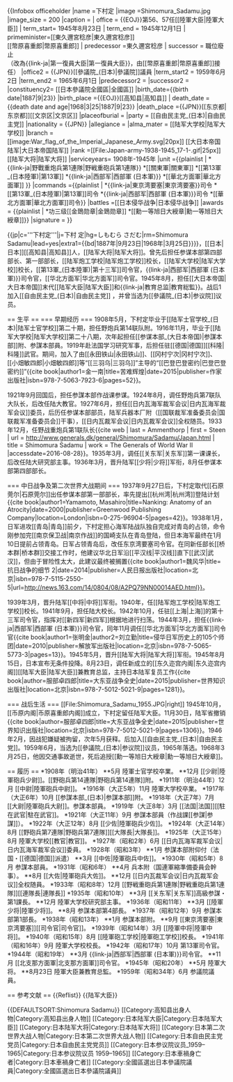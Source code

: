 {{Infobox officeholder
|name =下村定
|image =Shimomura_Sadamu.jpg
|image_size = 200
|caption =
| office    = {{EOJ}}第56、57任[[陸軍大臣|陸軍大臣]]
| term_start= 1945年8月23日 
| term_end = 1945年12月1日
| primeminister=[[東久邇宮稔彦|東久邇宮稔彦]]<br>[[幣原喜重郎|幣原喜重郎]]
| predecessor =東久邇宮稔彦
| successor = 職位廢止<br>（改為{{link-ja|第一復員大臣|第一復員大臣}}，由[[幣原喜重郎|幣原喜重郎]]接任）
|office2     = {{JPN}}[[參議院_(日本)|參議院]]議員
|term_start2  = 1959年6月2日
|term_end2   = 1965年6月1日
|predecessor2 =
|successor2   = 
|constituency2= [[日本參議院全國區|全國區]]
|birth_date={{birth date|1887|9|23}}
|birth_place ={{EOJ}}[[高知县|高知县]]
| death_date = {{death date and age|1968|3|25|1887|9|23}}
|death_place ={{JPN}}[[东京都|东京都]][[文京区|文京区]]
|placeofburial =
|party = [[自由民主党_(日本)|自由民主党]]
|nationality = {{JPN}}
|allegiance =
|alma_mater = [[陆军大学校|陆军大学校]]
|branch = [[image:War_flag_of_the_Imperial_Japanese_Army.svg|20px]] [[大日本帝国陆军|大日本帝国陆军]]
|rank =[[File:Japan-army-1938-1945_17-1-.gif|25px]] [[陆军大将|陆军大将]]
|serviceyears= 1908年-1945年
|unit ={{plainlist |
*{{link-ja|野戰重炮兵第1連隊|野戦重砲兵第1連隊}}
*[[關東軍|關東軍]]
*[[第13軍_(日本陸軍)|第13軍]]
*{{link-ja|西部军|西部軍 (日本軍)}}
*[[華北方面軍|華北方面軍]]
}}
|commands ={{plainlist |
*{{link-ja|東京湾要塞|東京湾要塞}}司令
*[[第13軍_(日本陸軍)|第13軍]]司令
*{{link-ja|西部军|西部軍 (日本軍)}}司令
*[[華北方面軍|華北方面軍]]司令}}
|battles =[[日本侵华战争|日本侵华战争]]
|awards = {{plainlist |
*功三级[[金鵄勋章|金鵄勋章]]
*[[勳一等旭日大綬章|勳一等旭日大綬章]]}}
|signature =
}}

{{jp|c='''下村定'''|j=下村 定|hg=しもむら さだむ|rm=Shimomura Sadamu|lead=yes|extra1={{bd|1887年|9月23日|1968年|3月25日}}}}，[[日本|日本]][[高知县|高知县]]人，[[陆军大将|陆军大将]]。曾先后担任参谋本部第四部部长、第一部部长，[[陆军炮工学校|陆军炮工学校]]校长，[[陆军大学校|陆军大学校]]校长，[[第13軍_(日本陸軍)|第十三军]]司令官，{{link-ja|西部军|西部軍 (日本軍)}}司令官，[[华北方面军|华北方面军]]司令官。1945年8月，担任[[大日本帝国|大日本帝国]]末代[[陆军大臣|陆军大臣]]和{{link-ja|教育总监|教育総監}}。战后1加入[[自由民主党_(日本)|自由民主党]] ，并曾当选为[[參議院_(日本)|参议院]]议员。

== 生平 ==
=== 早期经历 ===
1908年5月，下村定毕业于[[陆军士官学校_(日本)|陆军士官学校]]第二十期，担任野炮兵第14联队附。1916年11月，毕业于[[陆军大学校|陆军大学校]]第二十八期，次年起担任[[参谋本部_(大日本帝国)|参謀本部]]附、参謀本部員。1919年赴法国学习研究军事，后担任驻[[德国|德国]][[科隆|科隆]]武官。期间，加入了由[[永田铁山|永田铁山]]、[[冈村宁次|冈村宁次]]、[[小畑敏四郎|小畑敏四郎]]等“[[三羽乌|三羽乌]]”主导的“[[巴登巴登密约|巴登巴登密约]]”<ref>{{cite book|author1=金一南|title=苦难辉煌|date=2015|publisher=作家出版社|isbn=978-7-5063-7923-6|pages=52}}</ref>。

1921年9月回国后，担任参謀本部作战课参谋。1924年8月，调任野炮兵第7联队大队长，后改任陆大教官。1927年6月，担任[[日内瓦海军裁军会议|日内瓦海军裁军会议]]委员，后历任参谋本部部员，陆军兵器本厂附（[[国联裁军准备委员会|国联裁军准备委员会]]干事），[[日内瓦裁军会议|日内瓦裁军会议]]全权随员。1933年12月，任野战重炮兵第1联队长<ref>{{cite web | last = Ammenthorp | first = Steen | url = http://www.generals.dk/general/Shimomura/Sadamu/Japan.html | title = Shimomura Sadamu | work = The Generals of World War II |accessdate=2016-08-28}}</ref>。1935年3月，调任[[关东军|关东军]]第一课课长，后改任陆大研究部主事。1936年3月，晋升陆军[[少将|少将]]军衔，8月任参谋本部第四部部长。

=== 中日战争及第二次世界大战期间 ===
1937年9月27日后，下村定取代[[石原莞尔|石原莞尔]]出任参谋本部第一部部长，率先提出[[杭州湾|杭州湾]]登陆计划<ref>{{cite book|author1=Yamamoto, Masahiro|title=Nanking: Anatomy of an Atrocity|date=2000|publisher=Greenwood Publishing Company|location=London|isbn=0-275-96904-5|pages=42}}</ref>。1938年1月，日军进攻[[青岛|青岛]]前夕，下村定担心海军陆战队独自完成对青岛的占领，命令刚参加完[[南京保卫战|南京作战]]的国崎支队在青岛登陆，但日本海军最终在1月10日提前占领青岛。日军占领青岛后，改任东京湾要塞司令官。在同新任部长[[桥本群|桥本群]]交接工作时，他建议华北日军沿[[平汉线|平汉线]]直下[[武汉|武汉]]，但由于冒险性太大，此建议最终被搁置<ref>{{cite book|author1=魏风华|title=抗日战争的细节 2|date=2014|publisher=人民日报出版社|location=北京|isbn=978-7-5115-2550-5|url=http://news.163.com/14/0804/08/A2PQ79NN00014AED.html}}</ref>。

1939年3月，晋升陆军[[中将|中将]]军衔。1940年，任[[陆军炮工学校|陆军炮工学校]]校长。1941年9月，担任陆大校长。1942年10月，任驻[[上海|上海]]的第十三军司令官，指挥对[[新四军|新四军]]根据地进行扫荡。1944年3月，担任{{link-ja|西部军|西部軍 (日本軍)}}司令官，同年11月调任[[华北方面军|华北方面军]]司令官<ref>{{cite book|author1=张明金|author2=刘立勤|title=侵华日军历史上的105个师团|date=2010|publisher=解放军出版社|location=北京|isbn=978-7-5065-5773-3|pages=13}}</ref>。1945年5月，晋升[[陆军大将|陆军大将]]军衔。1945年8月15日，日本宣布无条件投降。8月23日，调任新成立的[[东久迩宫内阁|东久迩宫内阁]][[陆军大臣|陆军大臣]]兼教育总监，主持日本陆军复员工作<ref>{{cite book|author=服部卓四郎|title=大东亚战争全史|date=2015|publisher=世界知识出版社|location=北京|isbn=978-7-5012-5021-9|pages=1281}}</ref>。

=== 战后生活 ===
[[File:Shimomura_Sadamu_1955.JPG|right]]
1945年10月，[[币原内阁|币原喜重郎内阁]]成立，下村定留任陆军大臣。11月30日，陆军省撤销<ref>{{cite book|author=服部卓四郎|title=大东亚战争全史|date=2015|publisher=世界知识出版社|location=北京|isbn=978-7-5012-5021-9|pages=1306}}</ref>。1946年2月，因战犯嫌疑被拘留，次年5月获释。后加入[[自由民主党_(日本)|自由民主党]]。1959年6月，当选为[[參議院_(日本)|参议院]]议员，1965年落选。1968年3月25日，他因交通事故逝世，死后追授[[勳一等旭日大綬章|勳一等旭日大綬章]]。

== 履历 ==
*1908年（明治41年）
**5月 陸軍士官学校卒業。
**12月 [[少尉|陸軍砲兵少尉]]。[[野砲兵第14連隊|野砲兵第14連隊]]附。
*1911年（明治44年）12月 [[中尉|陸軍砲兵中尉]]。
*1916年（大正5年）11月 陸軍大学校卒業。
*1917年（大正6年）10月 [[参謀本部_(日本)|参謀本部]]附。
*1918年（大正7年）7月 [[大尉|陸軍砲兵大尉]]。参謀本部員。
*1919年（大正8年）3月 [[法国|法国]][[駐在武官|駐在武官]]。
*1921年（大正11年）9月 参謀本部員（作战課[[参謀|参謀]]）。
*1922年（大正12年）8月 [[少佐|陸軍砲兵少佐]]。
*1924年（大正14年）8月 [[野砲兵第7連隊|野砲兵第7連隊]][[大隊長|大隊長]]。
*1925年（大正15年）8月 陸軍大学校[[教官|教官]]。
*1927年（昭和2年）6月 [[日内瓦海军裁军会议|日内瓦海军裁军会议]]委員。
*1928年（昭和3年）
**1月 参謀本部附仰付（法国・[[德国|德国]]派遣）
**3月 [[中佐|陸軍砲兵中佐]]。
*1930年（昭和5年）8月 参謀本部員。
*1931年（昭和6年）
**4月 兵本附（国連軍縮準備委員会幹事）。
**8月 [[大佐|陸軍砲兵大佐]]。
**12月 [[日内瓦裁军会议|日内瓦裁军会议]]全权随員。
*1933年（昭和8年）12月 [[野戦重砲兵第1連隊|野戦重砲兵第1連隊]][[連隊長|連隊長]]
*1935年（昭和10年）
**3月 [[关东军|关东军]]高級参謀・第1課長。
**12月 陸軍大学校研究部主事。
*1936年（昭和11年）
**3月 [[陸軍少将|陸軍少将]]。
**8月 参謀本部第4部長。
*1937年（昭和12年）9月 参謀本部第1部長。
*1938年（昭和13年）
**1月 参謀本部附。
**9月 [[東京湾要塞|東京湾要塞]][[司令官|司令官]]。
*1939年（昭和14年）3月 [[陸軍中将|陸軍中将]]。
*1940年（昭和15年）8月 [[陸軍砲工学校|陸軍砲工学校]]校長。
*1941年（昭和16年）9月 陸軍大学校校長。
*1942年（昭和17年）10月 第13軍司令官。
*1944年（昭和19年）
**3月 {{link-ja|西部军|西部軍 (日本軍)}}司令官。
**11月 [[北支那方面軍|北支那方面軍]]司令官。
*1945年（昭和20年）
**5月 陸軍大将。
**8月23日 陸軍大臣兼教育总監。
*1959年（昭和34年）6月 参議院議員。

== 参考文献 ==
{{Reflist}}
{{陆军大臣}}

{{DEFAULTSORT:Shimomura Sadamu}}
[[Category:高知县出身人物|Category:高知县出身人物]]
[[Category:日本陆军大臣|Category:日本陆军大臣]]
[[Category:日本陆军大将|Category:日本陆军大将]]
[[Category:日本第二次世界大战人物|Category:日本第二次世界大战人物]]
[[Category:日本自由民主党党员|Category:日本自由民主党党员]]
[[Category:日本参议院议员_1959–1965|Category:日本参议院议员 1959–1965]]
[[Category:日本車禍身亡者|Category:日本車禍身亡者]]
[[Category:全國區選出日本參議院議員|Category:全國區選出日本參議院議員]]